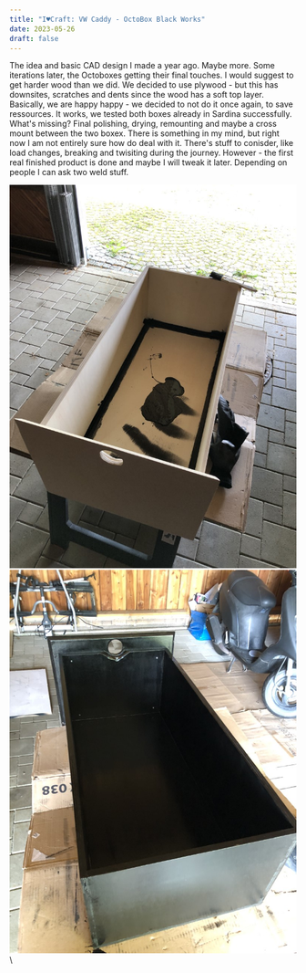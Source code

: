 ```yaml
---
title: "I♥Craft: VW Caddy - OctoBox Black Works"
date: 2023-05-26
draft: false
---
```


The idea and basic CAD design I made a year ago. Maybe more.
Some iterations later, the Octoboxes getting their final touches. I would suggest to get harder wood than we did. We decided to use plywood - but this has downsites, scratches and dents since the wood has a soft top layer. Basically, we are happy happy - we decided to not do it once again, to save ressources. It works, we tested both boxes already in Sardina successfully.\
What's missing? Final polishing, drying, remounting and maybe a cross mount between the two boxex. There is something in my mind, but right now I am not entirely sure how do deal with it. There's stuff to conisder, like load changes, breaking and twisiting during the journey. However - the first real finished product is done and maybe I will tweak it later. Depending on people I can ask two weld stuff.

![Caddy OctoBox Wax polish](/assets/pix/Caddy_OctoBox_wax_polish.JPG)\
![Caddy OctoBox Wax Finish](/assets/pix/Caddy_OctoBox_wax_polish2.JPG)\